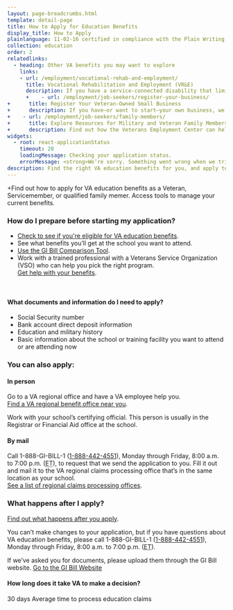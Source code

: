 ```yaml
---
layout: page-breadcrumbs.html
template: detail-page
title: How to Apply for Education Benefits
display_title: How to Apply
plainlanguage: 11-02-16 certified in compliance with the Plain Writing Act
collection: education
order: 2
relatedlinks:
  - heading: Other VA benefits you may want to explore
    links:
    - url: /employment/vocational-rehab-and-employment/
      title: Vocational Rehabilitation and Employment (VR&E)
      description: If you have a service-connected disability that limits your ability to work or prevents you from working, find out if you can get VR&E benefits and services—like help exploring employment options and getting more training if required.
      +    - url: /employment/job-seekers/register-your-business/
+      title: Register Your Veteran-Owned Small Business
+      description: If you have—or want to start—your own business, we can help. Register to do business with VA and get support for your Veteran-owned small business.
+    - url: /employment/job-seekers/family-members/
+      title: Explore Resources for Military and Veteran Family Members
+      description: Find out how the Veterans Employment Center can help spouses and other family members access valuable career resources.
widgets:
  - root: react-applicationStatus
    timeout: 20
    loadingMessage: Checking your application status.
    errorMessage: <strong>We’re sorry. Something went wrong when we tried to load your saved application.</strong><br/>Please try refreshing your browser in a few minutes.
description: Find the right VA education benefits for you, and apply to start getting help paying tuition. We can also help you find the right school or training program.
---
```

<div itemscope itemtype ="http://schema.org/HowTo">
<div class="va-introtext" itemprop="description">

+Find out how to apply for VA education benefits as a Veteran, Servicemember, or qualified family memer. Access tools to manage your current benefits.

</div>

<div itemprop="steps" itemscope itemtype ="http://schema.org/HowToSection">

<h3 itemprop="name">How do I prepare before starting my application?</h3>
<div itemprop="itemListElement">

- [Check to see if you're eligible for VA education benefits](/education/eligibility/).
- See what benefits you’ll get at the school you want to attend.<br/>
- [Use the GI Bill Comparison Tool](/gi-bill-comparison-tool/).
- Work with a trained professional with a Veterans Service Organization (VSO) who can help you pick the right program.<br/>
  [Get help with your benefits](/disability-benefits/apply/help/index.html).


<div markdown="0"><br></div>

<div class="feature" markdown="1">

#### What documents and information do I need to apply?

- Social Security number
- Bank account direct deposit information
- Education and military history
- Basic information about the school or training facility you want to attend or are attending now

</div>
</div>
</div>
<div id="react-applicationStatus" class="static-page-widget"></div>

<div itemprop="steps" itemscope itemtype ="http://schema.org/HowToSection">

<h3 itemprop="name">You can also apply:</h3>
<div itemprop="itemListElement">

#### In person
Go to a VA regional office and have a VA employee help you.<br/>
[Find a VA regional benefit office near you](/facilities).

Work with your school’s certifying official. This person is usually in the Registrar or Financial Aid office at the school.

#### By mail
Call 1-888-GI-BILL-1 (<a href="tel:+18884424551">1-888-442-4551</a>), Monday through Friday, 8:00 a.m. to 7:00 p.m. (<abbr title="eastern time">ET</abbr>), to request that we send the application to you. Fill it out and mail it to the VA regional claims processing office that’s in the same location as your school.<br/>
[See a list of regional claims processing offices](https://www.benefits.va.gov/gibill/regional_processing.asp).

</div>
</div>

<div itemprop="steps" itemscope itemtype ="http://schema.org/HowToSection">

<h3 itemprop="name">What happens after I apply?</h3>
<div itemprop="itemListElement">

[Find out what happens after you apply](/education/after-you-apply/).

You can’t make changes to your application, but if you have questions about VA education benefits, please call 1-888-GI-BILL-1 (<a href="tel:+18884424551">1-888-442-4551</a>), Monday through Friday, 8:00 a.m. to 7:00 p.m. (<abbr title="eastern time">ET</abbr>).

If we’ve asked you for documents, please upload them through the GI Bill website.
<a class="usa-button-primary" href="https://gibill.custhelp.com/app/home">Go to the GI Bill Website</a>

</div>
</div>

<div itemprop="steps" itemscope itemtype ="http://schema.org/HowToSection">

<h4 itemprop="name">How long does it take VA to make a decision?</h4>
<div itemprop="itemListElement">

<div class="card information" markdown="0">
<span class="number">30 days</span>
<span class="description">Average time to process education claims</span>
</div>
</div>
</div>

</div>
<div markdown="0"><br></div>
